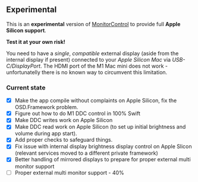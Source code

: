 ## Experimental

This is an **experimental** version of [MonitorControl](https://github.com/MonitorControl/MonitorControl) to provide full **Apple Silicon support**.

**Test it at your own risk!**

You need to have a *single*, *compatible* external display (aside from the internal display if present) connected to your *Apple Silicon Mac* via *USB-C/DisplayPort*. The HDMI port of the M1 Mac mini does not work - unfortunatelly there is no known way to circumvent this limitation.

### Current state

- [x] Make the app compile without complaints on Apple Silicon, fix the OSD.Framework problem.
- [x] Figure out how to do M1 DDC control in 100% Swift
- [x] Make DDC writes work on Apple Silicon
- [x] Make DDC read work on Apple Silicon (to set up initial brightness and volume during app start).
- [x] Add proper checks to safeguard things.
- [x] Fix issue with internal display brightness display control on Apple Slicon (relevant services moved to a different private framework)
- [x] Better handling of mirrored displays to prepare for proper external multi monitor support
- [ ] Proper external multi monitor support - 40%

